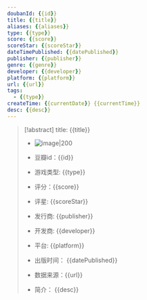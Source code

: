 ```yaml
---
doubanId: {{id}}
title: {{title}}
aliases: {{aliases}}
type: {{type}}  
score: {{score}}
scoreStar: {{scoreStar}}
dateTimePublished: {{datePublished}}
publisher: {{publisher}}
genre: {{genre}}
developer: {{developer}}
platform: {{platform}}
url: {{url}}
tags:  
  - {{type}}
createTime: {{currentDate}} {{currentTime}}
desc: {{desc}}
---
```


> [!abstract] title: {{title}}  
> - ![image|200]({{image}})
> 
> - 豆瓣id：{{id}}
> - 游戏类型: {{type}}  
> - 评分：{{score}}
> - 评星: {{scoreStar}}
> - 发行商: {{publisher}}
> - 开发商: {{developer}}
> - 平台: {{platform}}
> 
> - 出版时间： {{datePublished}}
> - 数据来源：{{url}}
> - 简介： {{desc}}